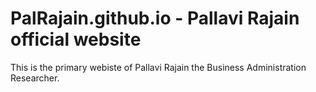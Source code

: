 # PalRajain.github.io - Pallavi Rajain official website

This is the primary webiste of Pallavi Rajain the Business Administration Researcher.
